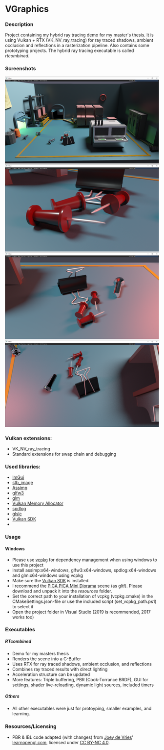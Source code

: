# VGraphics


### Description
Project containing my hybrid ray tracing demo for my master's thesis.
It is using Vulkan + RTX (VK_NV_ray_tracing) for ray traced shadows, ambient occlusion and reflections in a rasterization pipeline.
Also contains some prototyping projects. The hybrid ray tracing executable is called *rtcombined*.

### Screenshots
![All](/resources/screenshots/all.png)
![Shadow3](/resources/screenshots/shadow3.png)
![Shadow1](/resources/screenshots/shadow1.png)
![Shadow4](/resources/screenshots/shadow4.png)

### Vulkan extensions:
* VK_NV_ray_tracing
* Standard extensions for swap chain and debugging

### Used libraries:
* [ImGui](https://github.com/ocornut/imgui)
* [stb_image](https://github.com/nothings/stb)
* [Assimp](http://assimp.org/)
* [glfw3](http://www.glfw.org/)
* [glm](https://glm.g-truc.net/0.9.8/index.html)
* [Vulkan Memory Allocator](https://github.com/GPUOpen-LibrariesAndSDKs/VulkanMemoryAllocator)
* [spdlog](https://github.com/gabime/spdlog)
* [glslc](https://github.com/google/shaderc)
* [Vulkan SDK](https://vulkan.lunarg.com/sdk/home) 
* 
### Usage
#### Windows
* Please use [vcpkg](https://github.com/Microsoft/vcpkg) for dependency management when using windows to use this project
* Install assimp:x64-windows, glfw3:x64-windows, spdlog:x64-windows and glm:x64-windows using vcpkg
* Make sure the [Vulkan SDK](https://vulkan.lunarg.com/sdk/home) is installed.
* I recommend the [PICA PICA Mini Diorama](https://sketchfab.com/3d-models/pica-pica-mini-diorama-01-45e26a4ea7874c15b91bd659e656e30d) scene (as gltf). Please download and unpack it into the *resources* folder. 
* Set the correct path to your installation of vcpkg (vcpkg.cmake) in the CMakeSettings.json-file or use the included script (set_vcpkg_path.ps1) to select it
* Open the project folder in Visual Studio (2019 is recommended, 2017 works too)
  

### Executables
##### RTcombined
* Demo for my masters thesis
* Renders the scene into a G-Buffer
* Uses RTX for ray traced shadows, ambient occlusion, and reflections
* Combines ray traced results with direct lighting
* Acceleration structure can be updated
* More features: Triple buffering, PBR (Cook-Torrance BRDF), GUI for settings, shader live-reloading, dynamic light sources, included timers
##### Others
* All other executables were just for protoyping, smaller examples, and learning.

### Resources/Licensing

* PBR & IBL code adapted (with changes) from [Joey de Vries](https://twitter.com/JoeyDeVriez)' [learnopengl.com](learnopengl.com), licensed under [CC BY-NC 4.0](https://creativecommons.org/licenses/by/4.0/legalcode).